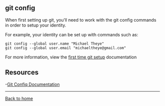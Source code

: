 ## git config

When first setting up git, you'll need to work with the git config commands in order to setup your identity. 

For example, your identity can be set up with commands such as:
```
git config --global user.name "Michael Theye"
git config --global user.email "michaeltheye@gmail.com"
```

For more information, view the [first time git setup](https://git-scm.com/book/en/v2/Getting-Started-First-Time-Git-Setup) documentation

## Resources

-[Git Confiq Documentation](https://git-scm.com/docs/git-confiq)

---

[Back to home](../README.md)